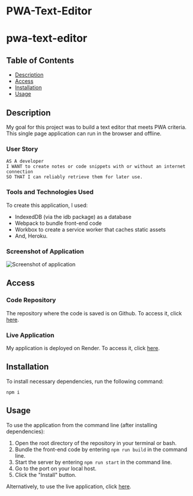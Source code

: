 # PWA-Text-Editor

# pwa-text-editor

## Table of Contents

* [Description](#description)
* [Access](#access)
* [Installation](#installation)
* [Usage](#usage)

## Description

My goal for this project was to build a text editor that meets PWA criteria. This single page application can run in the browser and offline.

### User Story

```
AS A developer
I WANT to create notes or code snippets with or without an internet connection
SO THAT I can reliably retrieve them for later use.
```

### Tools and Technologies Used

To create this application, I used:
- IndexedDB (via the idb package) as a database
- Webpack to bundle front-end code
- Workbox to create a service worker that caches static assets
- And, Heroku.

### Screenshot of Application

![Screenshot of application](./assets/images/screenshot-of-application.png)

## Access

### Code Repository

The repository where the code is saved is on Github. To access it, click [here](https://github.com/uraniumrainbow/pwa-text-editor).

### Live Application

My application is deployed on Render. To access it, click [here](https://jate-max.onrender.com/).

## Installation

To install necessary dependencies, run the following command:

```
npm i
```

## Usage

To use the application from the command line (after installing dependencies):
1. Open the root directory of the repository in your terminal or bash.
2. Bundle the front-end code by entering ```npm run build``` in the command line.
3. Start the server by entering ```npm run start``` in the command line.
4. Go to the port on your local host.
5. Click the "Install" button.

Alternatively, to use the live application, click [here](https://jate-max.onrender.com/).
